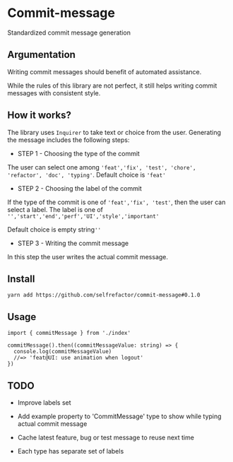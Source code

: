 # Commit-message
Standardized commit message generation

## Argumentation

Writing commit messages should benefit of automated assistance. 

While the rules of this library are not perfect, it still helps writing commit messages with consistent style.

## How it works?

The library uses `Inquirer` to take text or choice from the user. Generating the message includes the following steps:

- STEP 1 - Choosing the type of the commit

The user can select one among `'feat','fix', 'test', 'chore', 'refactor', 'doc', 'typing'`.
Default choice is `'feat'`

- STEP 2 - Choosing the label of the commit

If the type of the commit is one of `'feat','fix', 'test'`, then the user can select a label.
The label is one of `'','start','end','perf','UI','style','important'`

Default choice is empty string`''`

- STEP 3 - Writing the commit message

In this step the user writes the actual commit message.

## Install

`yarn add https://github.com/selfrefactor/commit-message#0.1.0`

## Usage

```
import { commitMessage } from './index'

commitMessage().then((commitMessageValue: string) => {
  console.log(commitMessageValue)
  //=> 'feat@UI: use animation when logout'
})
```

## TODO

- Improve labels set

- Add example property to 'CommitMessage' type to show while typing actual commit message

- Cache latest feature, bug or test message to reuse next time

- Each type has separate set of labels